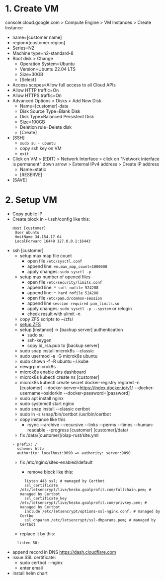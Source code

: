 # 1. Create VM

console.cloud.google.com > Compute Engine > VM Instances > Create Instance
* name=[customer name]
* region=[customer region]
* Series=N2
* Machine type=n2-standard-8
* Boot disk > Change
  * Operation System=Ubuntu
  * Version=Ubuntu 22.04 LTS
  * Size=30GB
  * [Select]
* Access scopes=Allow full access to all Cloud APIs
* Allow HTTP traffic=On
* Allow HTTPS traffic=On
* Advanced Options > Disks > Add New Disk
  * Name=[customer]-data
  * Disk Source Type=Blank Disk
  * Disk Type=Balanced Persistent Disk
  * Size=100GB
  * Deletion rule=Delete disk
  * [Create]
* [SSH]
  * ```sudo su - ubuntu```
  * copy ssh key on VM
  * ```exit```
* Click on VM > [EDIT] > Network Interface > click on "Network interface is permanent" down arrow > External IPv4 address > Create IP address
  * Name=static
  * [RESERVE]
* [SAVE]

# 2. Setup VM
* Copy public IP
* Create block in ~/.ssh/config like this:
    ```
   Host [customer]
     User ubuntu
     HostName 34.154.17.64
     LocalForward 16449 127.0.0.1:16443
     ```
* ssh [customer]
  * setup max map file count
    * open file `/etc/sysctl.conf`
    * append line: `vm.max_map_count=1000000`
    * apply changes: `sudo sysctl -p`
  * setup max number of opened files
    * open file `/etc/security/limits.conf`
    * append line: `* soft nofile 524288`
    * append line: `* hard nofile 524288`
    * open file `/etc/pam.d/common-session`
    * append line `session required pam_limits.so`
    * apply changes: `sudo sysctl -p --system` or relogin
    * check result with ulimit -n
  * copy ZFS scripts to ~/zfs/
  * [setup ZFS](../zfs)
  * setup [instance] -> [backup server] authentication
    * sudo su
    * ssh-keygen
    * copy id_rsa.pub to [backup server]
  * sudo snap install microk8s --classic
  * sudo usermod -a -G microk8s ubuntu
  * sudo chown -f -R ubuntu ~/.kube
  * newgrp microk8s
  * microk8s enable dns dashboard
  * microk8s kubectl create ns [customer]
  * microk8s kubectl create secret docker-registry regcred -n [customer] --docker-server=https://index.docker.io/v1/  --docker-username=osidorkin --docker-password=[password]
  * sudo apt install nginx
  * sudo systemctl start nginx
  * sudo snap install --classic certbot
  * sudo ln -s /snap/bin/certbot /usr/bin/certbot
  * copy instance like this
    * rsync --archive --recursive --links --perms --times --human-readable --progress [customer] [customer]/data/
  * fix /data/[customer]/olap-rust/site.yml
  ```
  - prefix: /
    scheme: http
    authority: localhost:9090 => authority: server:9090
    ```
  * fix /etc/nginx/sites-enabled/default
    * remove block like this:
    ```
      listen 443 ssl; # managed by Certbot
      ssl_certificate /etc/letsencrypt/live/kesko.goalprofit.com/fullchain.pem; # managed by Certbot
      ssl_certificate_key /etc/letsencrypt/live/kesko.goalprofit.com/privkey.pem; # managed by Certbot
      include /etc/letsencrypt/options-ssl-nginx.conf; # managed by Certbo
      ssl_dhparam /etc/letsencrypt/ssl-dhparams.pem; # managed by Certbot
    ```

  * replace it by this:
  ```
    listen 80;
  ```
* append record in DNS https://dash.cloudflare.com
* issue SSL certificate:
  * sudo certbot --nginx
  * enter email
* install helm chart



